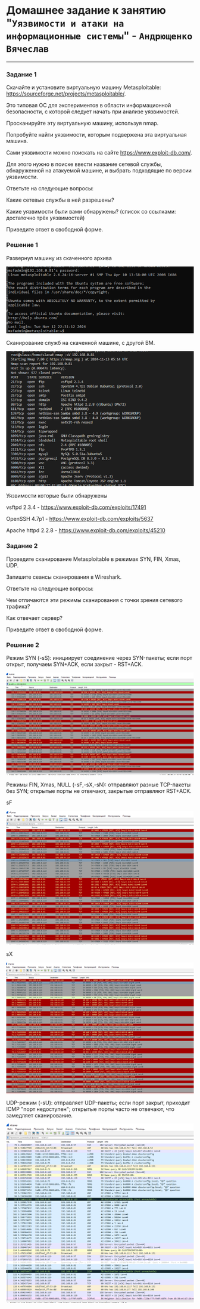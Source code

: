 # Домашнее задание к занятию "`Уязвимости и атаки на информационные системы`" - `Андрющенко Вячеслав`


---

### Задание 1  

Скачайте и установите виртуальную машину Metasploitable: https://sourceforge.net/projects/metasploitable/.

Это типовая ОС для экспериментов в области информационной безопасности, с которой следует начать при анализе уязвимостей.

Просканируйте эту виртуальную машину, используя nmap.

Попробуйте найти уязвимости, которым подвержена эта виртуальная машина.

Сами уязвимости можно поискать на сайте https://www.exploit-db.com/.

Для этого нужно в поиске ввести название сетевой службы, обнаруженной на атакуемой машине, и выбрать подходящие по версии уязвимости.

Ответьте на следующие вопросы:

Какие сетевые службы в ней разрешены?

Какие уязвимости были вами обнаружены? (список со ссылками: достаточно трёх уязвимостей)

Приведите ответ в свободной форме.

### Решение 1  

Развернул машину из скаченного архива 

![ВМ](/img/1.png)  

Сканирование служб на скаченной машине,  с другой ВМ.

![NMAP](/img/2.png)

Уязвимости которые были обнаружены

vsftpd 2.3.4 - https://www.exploit-db.com/exploits/17491 

OpenSSH 4.7p1 -  https://www.exploit-db.com/exploits/5637 

Apache httpd 2.2.8 -  https://www.exploit-db.com/exploits/45210

 


### Задание 2  

Проведите сканирование Metasploitable в режимах SYN, FIN, Xmas, UDP.

Запишите сеансы сканирования в Wireshark.

Ответьте на следующие вопросы:

Чем отличаются эти режимы сканирования с точки зрения сетевого трафика?

Как отвечает сервер?

Приведите ответ в свободной форме.


### Решение 2 

Режим SYN (-sS): инициирует соединение через SYN-пакеты; если порт открыт, получаем SYN+ACK, если закрыт - RST+ACK.

![sS](/img/3.png)  


Режимы FIN, Xmas, NULL (-sF,-sX,-sN): отправляют разные TCP-пакеты без SYN; открытые порты не отвечают, закрытые отправляют RST+ACK.

sF 

![sF](/img/4.png) 

sX

![sF](/img/5.png) 


UDP-режим (-sU): отправляет UDP-пакеты; если порт закрыт, приходит ICMP "порт недоступен"; открытые порты часто не отвечают, что замедляет сканирование.

![sU](/img/6.png) 
